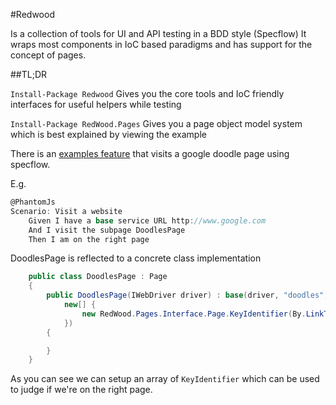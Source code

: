 #Redwood

Is a collection of tools for UI and API testing in a BDD style (Specflow)
It wraps most components in IoC based paradigms and has support for the concept of pages.

##TL;DR

`Install-Package Redwood`
Gives you the core tools and IoC friendly interfaces for useful helpers while testing

`Install-Package RedWood.Pages`
Gives you a page object model system which is best explained by viewing the example


There is an [examples feature](https://github.com/AlexsJones/RedWood/tree/master/RedWood.SpecFlow/Features) that visits a google doodle page using specflow.

E.g.

```C#
@PhantomJs
Scenario: Visit a website
	Given I have a base service URL http://www.google.com
	And I visit the subpage DoodlesPage
	Then I am on the right page
```

DoodlesPage is reflected to a concrete class implementation
```C#
    public class DoodlesPage : Page
    {
        public DoodlesPage(IWebDriver driver) : base(driver, "doodles", 
            new[] {
                new RedWood.Pages.Interface.Page.KeyIdentifier(By.LinkText("Doodles Archive"))
            })
        {

        }
    }
```

As you can see we can setup an array of `KeyIdentifier` which can be used to judge if we're on the right page.

